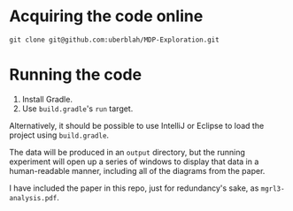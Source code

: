 # Acquiring the code online

`git clone git@github.com:uberblah/MDP-Exploration.git`

# Running the code

1. Install Gradle.
2. Use `build.gradle`'s `run` target.

Alternatively, it should be possible to use IntelliJ or Eclipse to load the project using `build.gradle`.

The data will be produced in an `output` directory, but the running experiment will open up a series of windows to
display that data in a human-readable manner, including all of the diagrams from the paper.

I have included the paper in this repo, just for redundancy's sake, as `mgrl3-analysis.pdf`.
